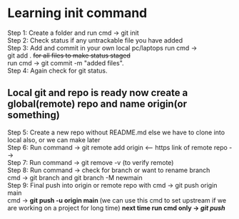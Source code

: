 # Learning init command

Step 1: Create a folder and run cmd -> git init </br>
Step 2: Check status if any untrackable file you have added </br>
Step 3: Add and commit in your own local pc/laptops run cmd ->
</br> git add . <s>for all files to make status staged</s> </br> run cmd -> git commit -m "added files".</br>
Step 4: Again check for git status. </br>
<h2>Local git and repo is ready now create a global(remote) repo and name origin(or something)</h2>
Step 5: Create a new repo without README.md else we have to clone into local also, or we can make later</br>
Step 6: Run command -> git remote add origin <-- https link of remote repo --></br>
Step 7: Run command -> git remove -v (to verify remote) </br>
Step 8: Run command -> check for branch or want to rename branch</br>
cmd -> git branch    and    git branch -M newmain </br>
Step 9: Final push into origin or remote repo with cmd -> git push origin main </br>
cmd -> <b> git push -u origin main </b> (we can use this cmd to set upstream if we are working on a project for long time) <b> next time run cmd only -> <i> git push </i> </b> 